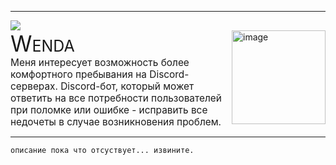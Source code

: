 ***
<img src="https://media.discordapp.net/attachments/1027190527352901756/1027631729000841297/Frame_6781.png?width=1084&height=488">
<br>
    <img src="https://media.discordapp.net/attachments/1027190527352901756/1027631944881672213/Frame_677.png" alt="image" align="right" width="150">
    <text style="font-size: 250%; font-variant: small-caps;">Wenda</text><br>
    <text style="font-size: 110%">Меня интересует возможность более комфортного пребывания на Discord-серверах. Discord-бот, который может ответить на все потребности пользователей при поломке или ошибке - исправить все недочеты в случае возникновения проблем.</text>
<br clear="right">

***

```
описание пока что отсуствует... извините.
```
